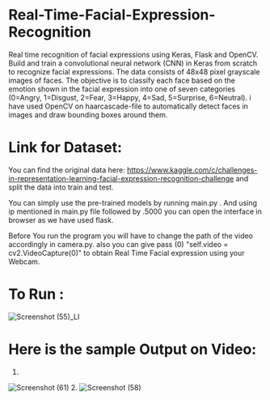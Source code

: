 # Real-Time-Facial-Expression-Recognition

Real time recognition of facial expressions using Keras, Flask and OpenCV.
Build and train a convolutional neural network (CNN) in Keras from scratch to recognize facial expressions. The data consists of 48x48 pixel grayscale images of faces. The objective is to classify each face based on the emotion shown in the facial expression into one of seven categories (0=Angry, 1=Disgust, 2=Fear, 3=Happy, 4=Sad, 5=Surprise, 6=Neutral). i have used OpenCV on haarcascade-file to automatically detect faces in images and draw bounding boxes around them.


# Link for Dataset:
You can find the original data here:
https://www.kaggle.com/c/challenges-in-representation-learning-facial-expression-recognition-challenge
and split the data into train and test.


You can simply use the pre-trained models by running main.py .
And using ip mentioned in main.py file followed by .5000 you can open the interface in browser as we have used flask.

Before You run the program you will have to change the path of the video accordingly in camera.py. also you can give pass (0)
"self.video = cv2.VideoCapture(0)" to obtain Real Time Facial expression using your Webcam.

# To Run :
![Screenshot (55)_LI](https://user-images.githubusercontent.com/56965382/78216184-e6aad480-74d6-11ea-84fa-07729625227b.jpg)

# Here is the sample Output on Video:
1.
![Screenshot (61)](https://user-images.githubusercontent.com/56965382/78215376-050fd080-74d5-11ea-87bc-3c3a150a759c.png)
2.
![Screenshot (58)](https://user-images.githubusercontent.com/56965382/78215572-6899fe00-74d5-11ea-89b1-9219e8b5b685.png)
